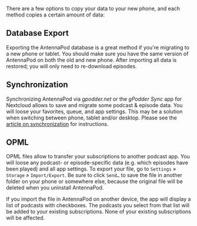 There are a few options to copy your data to your new phone, and each method copies a certain amount of data:

## Database Export
Exporting the AntennaPod database is a great method if you're migrating to a new phone or tablet. You should make sure you have the same version of AntennaPod on both the old and new phone. After importing all data is restored; you will only need to re-download episodes.

## Synchronization
Synchronizing AntennaPod via *gpodder.net* or the *gPodder Sync* app for Nextcloud allows to save and migrate some podcast & episode data. You will loose your favorites, queue, and app settings. This may be a solution when switching between phone, tablet and/or desktop. Please see the [article on synchronization](/documentation/general/synchronization) for instructions.

## OPML
OPML files allow to transfer your subscriptions to another podcast app. You will loose any podcast- or episode-specific data (e.g. which episodes have been played) and all app settings. To export your file, go to `Settings` » `Storage` »  `Import/Export`. Be sure to click `Send…` to save the file in another folder on your phone or somewhere else, because the original file will be deleted when you uninstall AntennaPod.

If you import the file in AntennaPod on another device, the app will display a list of podcasts with checkboxes. The podcasts you select from that list will be added to your existing subscriptions. None of your existing subscriptions will be affected.
